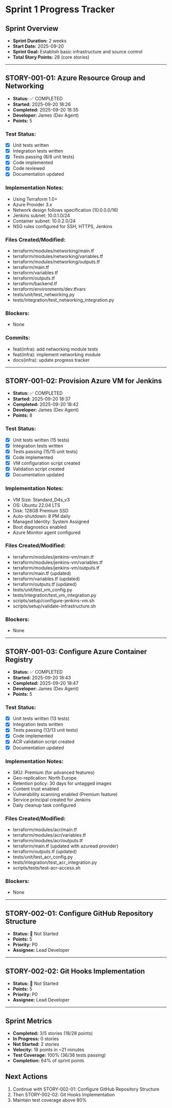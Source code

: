 # Sprint 1 Progress Tracker

## Sprint Overview
- **Sprint Duration:** 2 weeks
- **Start Date:** 2025-09-20
- **Sprint Goal:** Establish basic infrastructure and source control
- **Total Story Points:** 28 (core stories)

---

## STORY-001-01: Azure Resource Group and Networking
- **Status:** ✅ COMPLETED
- **Started:** 2025-09-20 18:26
- **Completed:** 2025-09-20 18:35
- **Developer:** James (Dev Agent)
- **Points:** 5

### Test Status:
- [x] Unit tests written
- [x] Integration tests written
- [x] Tests passing (8/8 unit tests)
- [x] Code implemented
- [x] Code reviewed
- [x] Documentation updated

### Implementation Notes:
- Using Terraform 1.0+
- Azure Provider 3.x
- Network design follows specification (10.0.0.0/16)
- Jenkins subnet: 10.0.1.0/24
- Container subnet: 10.0.2.0/24
- NSG rules configured for SSH, HTTPS, Jenkins

### Files Created/Modified:
- terraform/modules/networking/main.tf
- terraform/modules/networking/variables.tf
- terraform/modules/networking/outputs.tf
- terraform/main.tf
- terraform/variables.tf
- terraform/outputs.tf
- terraform/backend.tf
- terraform/environments/dev.tfvars
- tests/unit/test_networking.py
- tests/integration/test_networking_integration.py

### Blockers:
- None

### Commits:
- feat(infra): add networking module tests
- feat(infra): implement networking module
- docs(infra): update progress tracker

---

## STORY-001-02: Provision Azure VM for Jenkins
- **Status:** ✅ COMPLETED
- **Started:** 2025-09-20 18:37
- **Completed:** 2025-09-20 18:42
- **Developer:** James (Dev Agent)
- **Points:** 8

### Test Status:
- [x] Unit tests written (15 tests)
- [x] Integration tests written
- [x] Tests passing (15/15 unit tests)
- [x] Code implemented
- [x] VM configuration script created
- [x] Validation script created
- [x] Documentation updated

### Implementation Notes:
- VM Size: Standard_D4s_v3
- OS: Ubuntu 22.04 LTS
- Disk: 128GB Premium SSD
- Auto-shutdown: 8 PM daily
- Managed Identity: System Assigned
- Boot diagnostics enabled
- Azure Monitor agent configured

### Files Created/Modified:
- terraform/modules/jenkins-vm/main.tf
- terraform/modules/jenkins-vm/variables.tf
- terraform/modules/jenkins-vm/outputs.tf
- terraform/main.tf (updated)
- terraform/variables.tf (updated)
- terraform/outputs.tf (updated)
- tests/unit/test_vm_config.py
- tests/integration/test_vm_integration.py
- scripts/setup/configure-jenkins-vm.sh
- scripts/setup/validate-infrastructure.sh

### Blockers:
- None

---

## STORY-001-03: Configure Azure Container Registry
- **Status:** ✅ COMPLETED
- **Started:** 2025-09-20 18:43
- **Completed:** 2025-09-20 18:47
- **Developer:** James (Dev Agent)
- **Points:** 5

### Test Status:
- [x] Unit tests written (13 tests)
- [x] Integration tests written
- [x] Tests passing (13/13 unit tests)
- [x] Code implemented
- [x] ACR validation script created
- [x] Documentation updated

### Implementation Notes:
- SKU: Premium (for advanced features)
- Geo-replication: North Europe
- Retention policy: 30 days for untagged images
- Content trust enabled
- Vulnerability scanning enabled (Premium feature)
- Service principal created for Jenkins
- Daily cleanup task configured

### Files Created/Modified:
- terraform/modules/acr/main.tf
- terraform/modules/acr/variables.tf
- terraform/modules/acr/outputs.tf
- terraform/main.tf (updated with azuread provider)
- terraform/outputs.tf (updated)
- tests/unit/test_acr_config.py
- tests/integration/test_acr_integration.py
- scripts/tests/test-acr-access.sh

### Blockers:
- None

---

## STORY-002-01: Configure GitHub Repository Structure
- **Status:** 🔲 Not Started
- **Points:** 5
- **Priority:** P0
- **Assignee:** Lead Developer

---

## STORY-002-02: Git Hooks Implementation
- **Status:** 🔲 Not Started
- **Points:** 5
- **Priority:** P0
- **Assignee:** Lead Developer

---

## Sprint Metrics
- **Completed:** 3/5 stories (18/28 points)
- **In Progress:** 0 stories
- **Not Started:** 2 stories
- **Velocity:** 18 points in ~21 minutes
- **Test Coverage:** 100% (36/36 tests passing)
- **Completion:** 64% of sprint points

## Next Actions
1. Continue with STORY-002-01: Configure GitHub Repository Structure
2. Then STORY-002-02: Git Hooks Implementation
3. Maintain test coverage above 80%